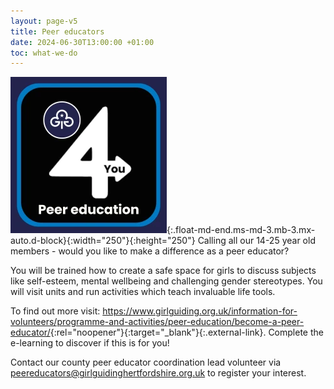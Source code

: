 ```yaml
---
layout: page-v5
title: Peer educators
date: 2024-06-30T13:00:00 +01:00
toc: what-we-do
---
```

![Peer educator logo](/assets/images/2023/10/peer-ed.webp){:.float-md-end.ms-md-3.mb-3.mx-auto.d-block}{:width="250"}{:height="250"}
Calling all our 14-25 year old members - would you like to make a difference as a peer educator?

You will be trained how to create a safe space for girls to discuss subjects like self-esteem, mental wellbeing and challenging gender stereotypes. You will visit units and run activities which teach invaluable life tools.

To find out more visit: <https://www.girlguiding.org.uk/information-for-volunteers/programme-and-activities/peer-education/become-a-peer-educator/>{:rel="noopener"}{:target="_blank"}{:.external-link}. Complete the e-learning to discover if this is for you!

Contact our county peer educator coordination lead volunteer via <peereducators@girlguidinghertfordshire.org.uk> to register your interest.
